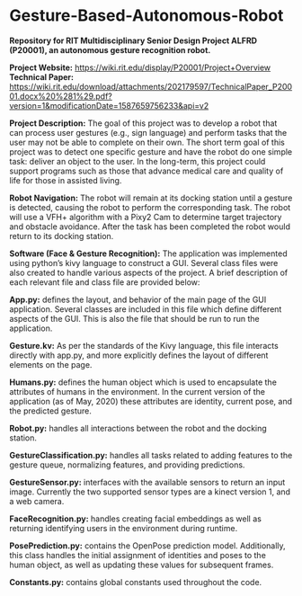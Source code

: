 # Gesture-Based-Autonomous-Robot
**Repository for RIT Multidisciplinary Senior Design Project ALFRD (P20001), an autonomous gesture recognition robot.**

**Project Website:** https://wiki.rit.edu/display/P20001/Project+Overview 
**Technical Paper:** https://wiki.rit.edu/download/attachments/202179597/TechnicalPaper_P20001.docx%20%281%29.pdf?version=1&modificationDate=1587659756233&api=v2

**Project Description:** The goal of this project was to develop a robot that can process user gestures (e.g., sign language) and perform tasks that the user may not be able to complete on their own. The short term goal of this project was to detect one specific gesture and have the robot do one simple task: deliver an object to the user. In the long-term, this project could support programs such as those that advance medical care and quality of life for those in assisted living.

**Robot Navigation:** The robot will remain at its docking station until a gesture is detected, causing the robot to perform the corresponding task. The robot will use a VFH+ algorithm with a Pixy2 Cam to determine target trajectory and obstacle avoidance. After the task has been completed the robot would return to its docking station.

**Software (Face & Gesture Recognition):** The application was implemented using python’s kivy language to construct a GUI. Several class files were also created to handle various aspects of the project. A brief description of each relevant file and class file are provided below:

**App.py:** defines the layout, and behavior of the main page of the GUI application. Several classes are included in this file which define different aspects of the GUI. This is also the file that should be run to run the application.

**Gesture.kv:** As per the standards of the Kivy language, this file interacts directly with app.py, and more explicitly defines the layout of different elements on the page.

**Humans.py:** defines the human object which is used to encapsulate the attributes of humans in the environment. In the current version of the application (as of May, 2020) these attributes are identity, current pose, and the predicted gesture.

**Robot.py:** handles all interactions between the robot and the docking station. 

**GestureClassification.py:** handles all tasks related to adding features to the gesture queue, normalizing features, and providing predictions.

**GestureSensor.py:** interfaces with the available sensors to return an input image. Currently the two supported sensor types are a kinect version 1, and a web camera. 

**FaceRecognition.py:** handles creating facial embeddings as well as returning identifying users in the environment during runtime. 

**PosePrediction.py:** contains the OpenPose prediction model. Additionally, this class handles the initial assignment of identities and poses to the human object, as well as updating these values for subsequent frames.

**Constants.py:** contains global constants used throughout the code.
